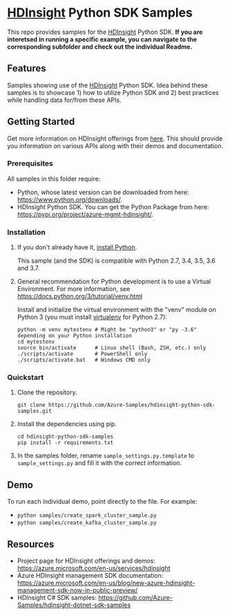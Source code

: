 # [HDInsight](https://azure.microsoft.com/en-us/services/hdinsight/) Python SDK Samples

This repo provides samples for the [HDInsight](https://azure.microsoft.com/en-us/services/hdinsight/) Python SDK.
**If you are interetsed in running a specific example, you can navigate to the corresponding subfolder and check out the individual Readme.**

## Features

Samples showing use of the [HDInsight](https://azure.microsoft.com/en-us/services/hdinsight/) Python SDK.
Idea behind these samples is to showcase 1) how to utilize Python SDK and 2) best practices while handling data for/from these APIs.

## Getting Started

Get more information on HDInsight offerings from [here](https://azure.microsoft.com/en-us/services/hdinsight/).
This should provide you information on various APIs along with their demos and documentation.

### Prerequisites

All samples in this folder require:

- Python, whose latest version can be downloaded from here: <https://www.python.org/downloads/>.
- HDInsight Python SDK. You can get the Python Package from here: <https://pypi.org/project/azure-mgmt-hdinsight/>.

### Installation

1.  If you don't already have it, [install Python](https://www.python.org/downloads/).

    This sample (and the SDK) is compatible with Python 2.7, 3.4, 3.5, 3.6 and 3.7.

2.  General recommendation for Python development is to use a Virtual Environment.
    For more information, see https://docs.python.org/3/tutorial/venv.html

    Install and initialize the virtual environment with the "venv" module on Python 3 (you must install [virtualenv](https://pypi.python.org/pypi/virtualenv) for Python 2.7):

    ```
    python -m venv mytestenv # Might be "python3" or "py -3.6" depending on your Python installation
    cd mytestenv
    source bin/activate      # Linux shell (Bash, ZSH, etc.) only
    ./scripts/activate       # PowerShell only
    ./scripts/activate.bat   # Windows CMD only
    ```

### Quickstart

1.  Clone the repository.

    ```
    git clone https://github.com/Azure-Samples/hdinsight-python-sdk-samples.git
    ```

2.  Install the dependencies using pip.

    ```
    cd hdinsight-python-sdk-samples
    pip install -r requirements.txt
    ```

3.  In the samples folder, rename `sample_settings.py.template` to `sample_settings.py` and fill it with the correct information.

## Demo

To run each individual demo, point directly to the file. For example:

- `python samples/create_spark_cluster_sample.py`
- `python samples/create_kafka_cluster_sample.py`

## Resources

- Project page for HDInsight offerings and demos: <https://azure.microsoft.com/en-us/services/hdinsight>
- Azure HDInsight management SDK documentation: <https://azure.microsoft.com/en-us/blog/new-azure-hdinsight-management-sdk-now-in-public-preview/>
- HDInsight C# SDK samples: <https://github.com/Azure-Samples/hdinsight-dotnet-sdk-samples>